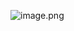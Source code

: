 ![image.png](https://cdn.nlark.com/yuque/0/2023/png/33778458/1691547522837-116e71ed-3305-414c-990f-d0f5a171d781.png#averageHue=%23f5f3f2&clientId=ue17b9d2f-a168-4&from=paste&height=442&id=ua202a16b&originHeight=563&originWidth=1529&originalType=binary&ratio=1.274999976158142&rotation=0&showTitle=false&size=350404&status=done&style=none&taskId=u902cc621-69b8-426c-9824-85296a25015&title=&width=1199.2157086992397)
